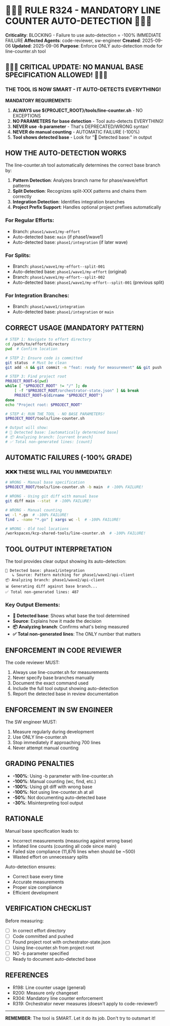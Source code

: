# 🔴🔴🔴 RULE R324 - MANDATORY LINE COUNTER AUTO-DETECTION 🔴🔴🔴

**Criticality**: BLOCKING - Failure to use auto-detection = -100% IMMEDIATE FAILURE
**Affected Agents**: code-reviewer, sw-engineer
**Created**: 2025-09-06
**Updated**: 2025-09-06
**Purpose**: Enforce ONLY auto-detection mode for line-counter.sh tool

## 🚨🚨🚨 CRITICAL UPDATE: NO MANUAL BASE SPECIFICATION ALLOWED! 🚨🚨🚨

### THE TOOL IS NOW SMART - IT AUTO-DETECTS EVERYTHING!

**MANDATORY REQUIREMENTS:**
1. **ALWAYS use ${PROJECT_ROOT}/tools/line-counter.sh** - NO EXCEPTIONS
2. **NO PARAMETERS for base detection** - Tool auto-detects EVERYTHING!
3. **NEVER use -b parameter** - That's DEPRECATED/WRONG syntax!
4. **NEVER do manual counting** - AUTOMATIC FAILURE (-100%)
5. **Tool shows detected base** - Look for "🎯 Detected base:" in output

## HOW THE AUTO-DETECTION WORKS

The line-counter.sh tool automatically determines the correct base branch by:

1. **Pattern Detection**: Analyzes branch name for phase/wave/effort patterns
2. **Split Detection**: Recognizes split-XXX patterns and chains them correctly
3. **Integration Detection**: Identifies integration branches
4. **Project Prefix Support**: Handles optional project prefixes automatically

### For Regular Efforts:
- Branch: `phase1/wave1/my-effort`
- Auto-detected base: `main` (if phase1/wave1)
- Auto-detected base: `phase1/integration` (if later wave)

### For Splits:
- Branch: `phase1/wave1/my-effort--split-001`
- Auto-detected base: `phase1/wave1/my-effort` (original)
- Branch: `phase1/wave1/my-effort--split-002`
- Auto-detected base: `phase1/wave1/my-effort--split-001` (previous split)

### For Integration Branches:
- Branch: `phase1/wave1/integration`
- Auto-detected base: `phase1/integration` or `main`

## CORRECT USAGE (MANDATORY PATTERN)

```bash
# STEP 1: Navigate to effort directory
cd /path/to/effort/directory
pwd  # Confirm location

# STEP 2: Ensure code is committed
git status  # Must be clean
git add -A && git commit -m "feat: ready for measurement" && git push

# STEP 3: Find project root
PROJECT_ROOT=$(pwd)
while [ "$PROJECT_ROOT" != "/" ]; do 
    [ -f "$PROJECT_ROOT/orchestrator-state.json" ] && break
    PROJECT_ROOT=$(dirname "$PROJECT_ROOT")
done
echo "Project root: $PROJECT_ROOT"

# STEP 4: RUN THE TOOL - NO BASE PARAMETERS!
$PROJECT_ROOT/tools/line-counter.sh

# Output will show:
# 🎯 Detected base: [automatically determined base]
# 📦 Analyzing branch: [current branch]
# ✅ Total non-generated lines: [count]
```

## AUTOMATIC FAILURES (-100% GRADE)

### ❌❌❌ THESE WILL FAIL YOU IMMEDIATELY:

```bash
# WRONG - Manual base specification
$PROJECT_ROOT/tools/line-counter.sh -b main  # -100% FAILURE!

# WRONG - Using git diff with manual base
git diff main --stat  # -100% FAILURE!

# WRONG - Manual counting
wc -l *.go  # -100% FAILURE!
find . -name "*.go" | xargs wc -l  # -100% FAILURE!

# WRONG - Old tool locations
/workspaces/kcp-shared-tools/line-counter.sh  # -100% FAILURE!
```

## TOOL OUTPUT INTERPRETATION

The tool provides clear output showing its auto-detection:

```
🎯 Detected base: phase1/integration
   ↳ Source: Pattern matching for phase1/wave2/api-client
📦 Analyzing branch: phase1/wave2/api-client
📊 Generating diff against base branch...
✅ Total non-generated lines: 487
```

### Key Output Elements:
- **🎯 Detected base**: Shows what base the tool determined
- **Source**: Explains how it made the decision
- **📦 Analyzing branch**: Confirms what's being measured
- **✅ Total non-generated lines**: The ONLY number that matters

## ENFORCEMENT IN CODE REVIEWER

The code reviewer MUST:
1. Always use line-counter.sh for measurements
2. Never specify base branches manually
3. Document the exact command used
4. Include the full tool output showing auto-detection
5. Report the detected base in review documentation

## ENFORCEMENT IN SW ENGINEER

The SW engineer MUST:
1. Measure regularly during development
2. Use ONLY line-counter.sh 
3. Stop immediately if approaching 700 lines
4. Never attempt manual counting

## GRADING PENALTIES

- **-100%**: Using -b parameter with line-counter.sh
- **-100%**: Manual counting (wc, find, etc.)
- **-100%**: Using git diff with wrong base
- **-100%**: Not using line-counter.sh at all
- **-50%**: Not documenting auto-detected base
- **-30%**: Misinterpreting tool output

## RATIONALE

Manual base specification leads to:
- Incorrect measurements (measuring against wrong base)
- Inflated line counts (counting all code since main)
- Failed size compliance (11,876 lines when should be ~500)
- Wasted effort on unnecessary splits

Auto-detection ensures:
- Correct base every time
- Accurate measurements
- Proper size compliance
- Efficient development

## VERIFICATION CHECKLIST

Before measuring:
- [ ] In correct effort directory
- [ ] Code committed and pushed
- [ ] Found project root with orchestrator-state.json
- [ ] Using line-counter.sh from project root
- [ ] NO -b parameter specified
- [ ] Ready to document auto-detected base

## REFERENCES

- R198: Line counter usage (general)
- R200: Measure only changeset
- R304: Mandatory line counter enforcement
- R319: Orchestrator never measures (doesn't apply to code-reviewer!)

---

**REMEMBER**: The tool is SMART. Let it do its job. Don't try to outsmart it!